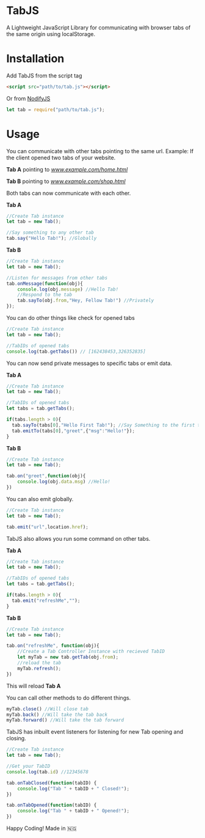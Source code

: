 # TabJS
A Lightweight JavaScript Library for communicating with browser tabs of the same origin using localStorage.

# Installation

Add TabJS from the script tag
```html
<script src="path/to/tab.js"></script>
```
Or from [NodifyJS](https://www.github.com/DevBash1/NodifyJS)
```javascript
let tab = require("path/to/tab.js");
```

# Usage
You can communicate with other tabs pointing to the same url.
Example:
If the client opened two tabs of your website.

**Tab A** pointing to *www.example.com/home.html*

**Tab B** pointing to *www.example.com/shop.html*

Both tabs can now communicate with each other.

**Tab A**
```javascript
//Create Tab instance
let tab = new Tab();

//Say something to any other tab
tab.say("Hello Tab!"); //Globally
```

**Tab B**
```javascript
//Create Tab instance
let tab = new Tab();

//Listen for messages from other tabs
tab.onMessage(function(obj){
    console.log(obj.message) //Hello Tab!
    //Respond to the tab
    tab.sayTo(obj.from,"Hey, Fellow Tab!") //Privately
});
```

You can do other things like check for opened tabs

```javascript
//Create Tab instance
let tab = new Tab();

//TabIDs of opened tabs
console.log(tab.getTabs()) // [162438453,326352835]
```

You can now send private messages to specific tabs or emit data.

**Tab A**
```javascript
//Create Tab instance
let tab = new Tab();

//TabIDs of opened tabs
let tabs = tab.getTabs();

if(tabs.length > 0){
  tab.sayTo(tabs[0],"Hello First Tab!"); //Say Something to the first tab.
  tab.emitTo(tabs[0],"greet",{"msg":"Hello!"});
}
```

**Tab B**
```javascript
//Create Tab instance
let tab = new Tab();

tab.on("greet",function(obj){
    console.log(obj.data.msg) //Hello!
})
```
You can also emit globally.

```javascript
//Create Tab instance
let tab = new Tab();

tab.emit("url",location.href);
```

TabJS also allows you run some command on other tabs.

**Tab A**
```javascript
//Create Tab instance
let tab = new Tab();

//TabIDs of opened tabs
let tabs = tab.getTabs();

if(tabs.length > 0){
  tab.emit("refreshMe","");
}
```

**Tab B**
```javascript
//Create Tab instance
let tab = new Tab();

tab.on("refreshMe", function(obj){
    //Create a Tab Controller Instance with recieved TabID
    let myTab = new tab.getTab(obj.from);
    //reload the tab
    myTab.refresh();
})
```

This will reload **Tab A**

You can call other methods to do different things.
```javascript
myTab.close() //Will close tab
myTab.back() //Will take the tab back
myTab.forward() //Will take the tab forward
```

TabJS has inbuilt event listeners for listening for new Tab opening and closing.
```javascript
//Create Tab instance
let tab = new Tab();

//Get your TabID
console.log(tab.id) //12345678

tab.onTabClosed(function(tabID) {
    console.log("Tab " + tabID + " Closed!");
})

tab.onTabOpened(function(tabID) {
    console.log("Tab " + tabID + " Opened!");
})
```

Happy Coding!
Made in 🇳🇬
